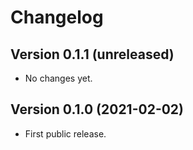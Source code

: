# Changelog

## Version 0.1.1 (unreleased)

-   No changes yet.

## Version 0.1.0 (2021-02-02)

-   First public release.
